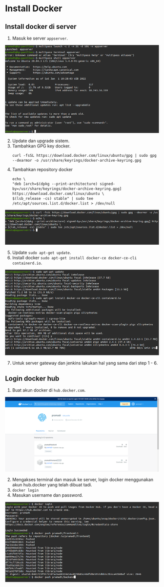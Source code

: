 # Install Docker

## Install docker di server

1. Masuk ke server `appserver`.

![Install Docker](assets/multipass-appserver.png) <br />

2. Update dan upgrade sistem.
3. Tambahkan GPG key docker.
   ```
   curl -fsSL https://download.docker.com/linux/ubuntu/gpg | sudo gpg --dearmor -o /usr/share/keyrings/docker-archive-keyring.gpg
   ```
4. Tambahkan repository docker
   ```
   echo \
   "deb [arch=$(dpkg --print-architecture) signed-by=/usr/share/keyrings/docker-archive-keyring.gpg] https://download.docker.com/linux/ubuntu \
   $(lsb_release -cs) stable" | sudo tee /etc/apt/sources.list.d/docker.list > /dev/null
   ```

![Install Docker](assets/docker-00.png) <br />

5. Update `sudo apt-get update`.
6. Install docker `sudo apt-get install docker-ce docker-ce-cli containerd.io`.

![Install Docker](assets/docker-01.png) <br />

7. Untuk server gateway dan jenkins lakukan hal yang sama dari step 1 - 6.

## Login docker hub

1. Buat akun docker di `hub.docker.com`.

![Install Docker](assets/docker-1.1.png) <br />

2. Mengakses terminal dan masuk ke server, login docker menggunakan akun hub.docker yang telah dibuat tadi.
3. `docker login`
4. Masukan username dan password.

![Install Docker](assets/docker-image-4.png) <br />
